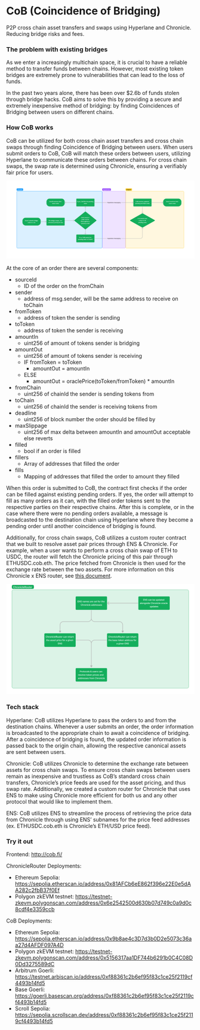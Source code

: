 # CoB (Coincidence of Bridging)

P2P cross chain asset transfers and swaps using Hyperlane and Chronicle. Reducing bridge risks and fees.

### The problem with existing bridges

As we enter a increasingly multichain space, it is crucial to have a reliable method to transfer funds between chains. However, most existing token bridges are extremely prone to vulnerabilities that can lead to the loss of funds.

In the past two years alone, there has been over $2.6b of funds stolen through bridge hacks. CoB aims to solve this by providing a secure and extremely inexpensive method of bridging: by finding Coincidences of Bridging between users on different chains.

### How CoB works

CoB can be utilized for both cross chain asset transfers and cross chain swaps through finding Coincidence of Bridging between users. When users submit orders to CoB, CoB will match these orders between users, utilizing Hyperlane to communicate these orders between chains. For cross chain swaps, the swap rate is determined using Chronicle, ensuring a verifiably fair price for users.

![Alt text](./assets/CoBContractFlow.png)

At the core of an order there are several components:

- sourceId
    - ID of the order on the  fromChain
- sender
    - address of msg.sender, will be the same address to receive on toChain
- fromToken
    - address of token the sender is sending
- toToken
    - address of token the sender is receiving
- amountIn
    - uint256 of amount of tokens sender is bridging
- amountOut
    - uint256 of amount of tokens sender is receiving
    - IF fromToken = toToken
        - amountOut = amountIn
    - ELSE
        - amountOut = oraclePrice(toToken/fromToken) * amountIn
- fromChain
    - uint256 of chainId the sender is sending tokens from
- toChain
    - uint256 of chainId the sender is receiving tokens from
- deadline
    - uint256 of block number the order should be filled by
- maxSlippage
    - uint256 of max delta between amountIn and amountOut acceptable else reverts
- filled
    - bool if an order is filled
- fillers
    - Array of addresses that filled the order
- fills
    - Mapping of addresses that filled the order to amount they filled

When this order is submitted to CoB, the contract first checks if the order can be filled against existing pending orders. If yes, the order will attempt to fill as many orders as it can, with the filled order tokens sent to the respective parties on their respective chains. After this is complete, or in the case where there were no pending orders available, a message is broadcasted to the destination chain using Hyperlane where they become a pending order until another coincidence of bridging is found.

Additionally, for cross chain swaps, CoB utilizes a custom router contract that we built to resolve asset pair prices through ENS & Chronicle. For example, when a user wants to perform a cross chain swap of ETH to USDC, the router will fetch the Chronicle pricing of this pair through ETHUSDC.cob.eth. The price fetched from Chronicle is then used for the exchange rate between the two assets. For more information on this Chronicle x ENS router, see [this document](/ChronicleRouter.md).

![Alt text](./assets/ChronicleRouter.png)

### Tech stack

Hyperlane: CoB utilizes Hyperlane to pass the orders to and from the destination chains. Whenever a user submits an order, the order information is broadcasted to the appropriate chain to await a coincidence of bridging. After a coincidence of bridging is found, the updated order information is passed back to the origin chain, allowing the respective canonical assets are sent between users.

Chronicle: CoB utilizes Chronicle to determine the exchange rate between assets for cross chain swaps. To ensure cross chain swaps between users remain as inexpensive and trustless as CoB’s standard cross chain transfers, Chronicle’s price feeds are used for the asset pricing, and thus swap rate. Additionally, we created a custom router for Chronicle that uses ENS to make using Chronicle more efficient for both us and any other protocol that would like to implement them.

ENS: CoB utilizes ENS to streamline the process of retrieving the price data from Chronicle through using ENS’ subnames for the price feed addresses (ex. ETHUSDC.cob.eth is Chronicle’s ETH/USD price feed).

### Try it out

Frontend: http://cob.fi/

ChronicleRouter Deployments: 

- Ethereum Sepolia: https://sepolia.etherscan.io/address/0x81AFCb6eE862f396e22E0e5dAA282c2fbB37f0Ef
- Polygon zkEVM testnet: https://testnet-zkevm.polygonscan.com/address/0x6e2542500d630b07d749c0a9d0c8cdf4e3359ccb

CoB Deployments:

- Ethereum Sepolia: https://sepolia.etherscan.io/address/0x9b8ae4c3D7d3b0D2e5073c36aa27d4AFDF097A4D
- Polygon zkEVM testnet: https://testnet-zkevm.polygonscan.com/address/0x5156317aa1DF744b6291b0C4C08D0Dd3275589dC
- Arbitrum Goerli: https://testnet.arbiscan.io/address/0xf88361c2b6ef95f83c1ce25f2119cf4493b14fd5
- Base Goerli: https://goerli.basescan.org/address/0xf88361c2b6ef95f83c1ce25f2119cf4493b14fd5
- Scroll Sepolia: https://sepolia.scrollscan.dev/address/0xf88361c2b6ef95f83c1ce25f2119cf4493b14fd5
